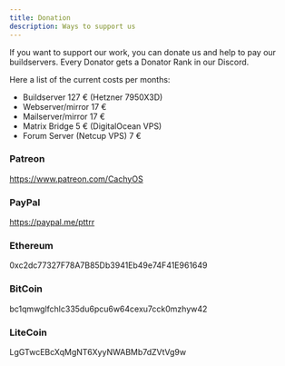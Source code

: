 ```yaml
---
title: Donation
description: Ways to support us
---
```


If you want to support our work, you can donate us and help to pay our buildservers.
Every Donator gets a Donator Rank in our Discord.

Here a list of the current costs per months:

- Buildserver 127 € (Hetzner 7950X3D)
- Webserver/mirror 17 €
- Mailserver/mirror 17 €
- Matrix Bridge 5 € (DigitalOcean VPS)
- Forum Server (Netcup VPS) 7 €


### Patreon

https://www.patreon.com/CachyOS

### PayPal

https://paypal.me/pttrr

### Ethereum

0xc2dc77327F78A7B85Db3941Eb49e74F41E961649

### BitCoin

bc1qmwglfchlc335du6pcu6w64cexu7cck0mzhyw42

### LiteCoin

LgGTwcEBcXqMgNT6XyyNWABMb7dZVtVg9w
